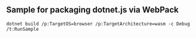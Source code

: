 ## Sample for packaging dotnet.js via WebPack

```
dotnet build /p:TargetOS=browser /p:TargetArchitecture=wasm -c Debug /t:RunSample
```